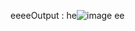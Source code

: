eeeeOutput : he![image](https://github.com/user-attachments/assets/5d8178a2-dfc0-4ae0-b47f-aa4ad4a05d6d)
ee
